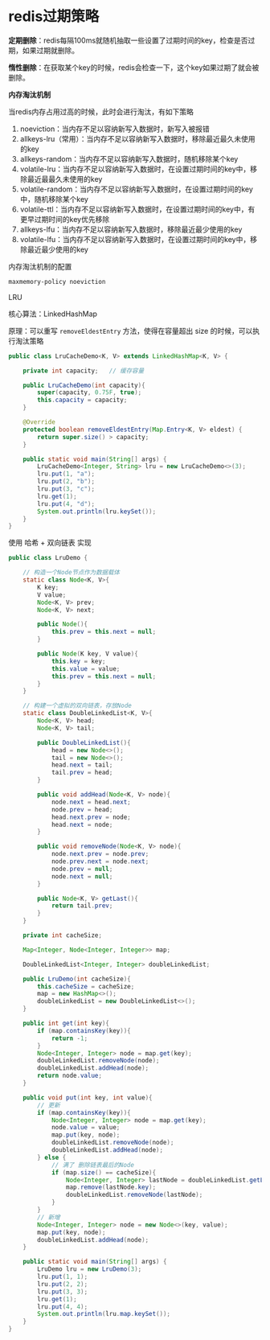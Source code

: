 # redis过期策略

**定期删除**：redis每隔100ms就随机抽取一些设置了过期时间的key，检查是否过期，如果过期就删除。

**惰性删除**：在获取某个key的时候，redis会检查一下，这个key如果过期了就会被删除。

**内存淘汰机制**

当redis内存占用过高的时候，此时会进行淘汰，有如下策略

1. noeviction：当内存不足以容纳新写入数据时，新写入被报错
2. allkeys-lru（常用）：当内存不足以容纳新写入数据时，移除最近最久未使用的key
3. allkeys-random：当内存不足以容纳新写入数据时，随机移除某个key
4. volatile-lru：当内存不足以容纳新写入数据时，在设置过期时间的key中，移除最近最最久未使用的key
5. volatile-random：当内存不足以容纳新写入数据时，在设置过期时间的key中，随机移除某个key
6. volatile-ttl：当内存不足以容纳新写入数据时，在设置过期时间的key中，有更早过期时间的key优先移除
7. allkeys-lfu：当内存不足以容纳新写入数据时，移除最近最少使用的key
8. volatile-lfu：当内存不足以容纳新写入数据时，在设置过期时间的key中，移除最近最少使用的key

内存淘汰机制的配置

```powershell
maxmemory-policy noeviction
```

LRU

核心算法：LinkedHashMap

原理：可以重写 `removeEldestEntry` 方法，使得在容量超出 size 的时候，可以执行淘汰策略

```java
public class LruCacheDemo<K, V> extends LinkedHashMap<K, V> {

    private int capacity;   // 缓存容量

    public LruCacheDemo(int capacity){
        super(capacity, 0.75F, true);
        this.capacity = capacity;
    }

    @Override
    protected boolean removeEldestEntry(Map.Entry<K, V> eldest) {
        return super.size() > capacity;
    }

    public static void main(String[] args) {
        LruCacheDemo<Integer, String> lru = new LruCacheDemo<>(3);
        lru.put(1, "a");
        lru.put(2, "b");
        lru.put(3, "c");
        lru.get(1);
        lru.put(4, "d");
        System.out.println(lru.keySet());
    }
}
```

使用 哈希 + 双向链表 实现

```java
public class LruDemo {

    // 构造一个Node节点作为数据载体
    static class Node<K, V>{
        K key;
        V value;
        Node<K, V> prev;
        Node<K, V> next;

        public Node(){
            this.prev = this.next = null;
        }

        public Node(K key, V value){
            this.key = key;
            this.value = value;
            this.prev = this.next = null;
        }
    }

    // 构建一个虚拟的双向链表，存放Node
    static class DoubleLinkedList<K, V>{
        Node<K, V> head;
        Node<K, V> tail;

        public DoubleLinkedList(){
            head = new Node<>();
            tail = new Node<>();
            head.next = tail;
            tail.prev = head;
        }

        public void addHead(Node<K, V> node){
            node.next = head.next;
            node.prev = head;
            head.next.prev = node;
            head.next = node;
        }

        public void removeNode(Node<K, V> node){
            node.next.prev = node.prev;
            node.prev.next = node.next;
            node.prev = null;
            node.next = null;
        }

        public Node<K, V> getLast(){
            return tail.prev;
        }
    }

    private int cacheSize;

    Map<Integer, Node<Integer, Integer>> map;

    DoubleLinkedList<Integer, Integer> doubleLinkedList;

    public LruDemo(int cacheSize){
        this.cacheSize = cacheSize;
        map = new HashMap<>();
        doubleLinkedList = new DoubleLinkedList<>();
    }

    public int get(int key){
        if (map.containsKey(key)){
            return -1;
        }
        Node<Integer, Integer> node = map.get(key);
        doubleLinkedList.removeNode(node);
        doubleLinkedList.addHead(node);
        return node.value;
    }

    public void put(int key, int value){
        // 更新
        if (map.containsKey(key)){
            Node<Integer, Integer> node = map.get(key);
            node.value = value;
            map.put(key, node);
            doubleLinkedList.removeNode(node);
            doubleLinkedList.addHead(node);
        } else {
            // 满了 删除链表最后的Node
            if (map.size() == cacheSize){
                Node<Integer, Integer> lastNode = doubleLinkedList.getLast();
                map.remove(lastNode.key);
                doubleLinkedList.removeNode(lastNode);
            }
        }
        // 新增
        Node<Integer, Integer> node = new Node<>(key, value);
        map.put(key, node);
        doubleLinkedList.addHead(node);
    }

    public static void main(String[] args) {
        LruDemo lru = new LruDemo(3);
        lru.put(1, 1);
        lru.put(2, 2);
        lru.put(3, 3);
        lru.get(1);
        lru.put(4, 4);
        System.out.println(lru.map.keySet());
    }
}
```